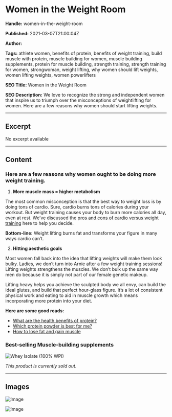 # Women in the Weight Room

**Handle:** women-in-the-weight-room

**Published:** 2021-03-07T21:00:04Z

**Author:**  

**Tags:** athlete women, benefits of protein, benefits of weight training, build muscle with protein, muscle building for women, muscle building supplements, protein for muscle building, strength training, strength training for women, strongwoman, weight lifting, why women should lift weights, women lifting weights, women powerlifters

**SEO Title:** Women in the Weight Room 

**SEO Description:** We love to recognize the strong and independent women that inspire us to triumph over the misconceptions of weightlifting for women. Here are a few reasons why women should start lifting weights.

---

## Excerpt

No excerpt available

---

## Content

### Here are a few reasons why women ought to be doing more weight training.

1. **More muscle mass = higher metabolism**

The most common misconception is that the best way to weight loss is by doing tons of cardio. Sure, cardio burns tons of calories during your workout. But weight training causes your body to burn more calories all day, even at rest. We’ve discussed the [pros and cons of cardio versus weight training](https://www.vpa.com.au/blogs/training/weights-vs-cardio) here to help you decide.

**Bottom-line:** Weight lifting burns fat and transforms your figure in many ways cardio can’t.

2. **Hitting aesthetic goals**

Most women fall back into the idea that lifting weights will make them look bulky. Ladies, we don’t turn into Arnie after a few weight training sessions! Lifting weights strengthens the muscles. We don’t bulk up the same way men do because it is simply not part of our female genetic makeup.

Lifting heavy helps you achieve the sculpted body we all envy, can build the ideal glutes, and build that perfect hour-glass figure. It’s a lot of consistent physical work and eating to aid in muscle growth which means incorporating more protein into your diet.

**Here are some good reads:**
- [What are the health benefits of protein?](https://www.vpa.com.au/blogs/supplements/what-are-the-health-benefits-of-protein)
- [Which protein powder is best for me?](https://www.vpa.com.au/blogs/featured-articles/which-protein-powder-is-best-for-me)
- [How to lose fat and gain muscle](https://www.vpa.com.au/blogs/diet-and-nutrition/how-to-lose-fat-and-gain-muscle)

### Best-selling Muscle-building supplements

![Whey Isolate (100% WPI)](https://i.shgcdn.com/c33579c4-a3ec-409f-b811-31c6972d1d13/-/format/auto/-/preview/3000x3000/-/quality/lighter/)

*This product is currently sold out.*

---

## Images

![Image](undefined)

![Image](undefined)

